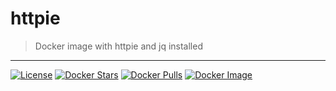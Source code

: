 httpie
======

> Docker image with httpie and jq installed
___

[![License](http://img.shields.io/:license-mit-blue.svg)](http://doge.mit-license.org) [![Docker Stars](https://img.shields.io/docker/stars/blacktop/httpie.svg)](https://store.docker.com/community/images/blacktop/httpie) [![Docker Pulls](https://img.shields.io/docker/pulls/blacktop/httpie.svg)](https://store.docker.com/community/images/blacktop/httpie) [![Docker Image](https://img.shields.io/badge/docker%20image-63.9MB-blue.svg)](https://store.docker.com/community/images/blacktop/httpie)
